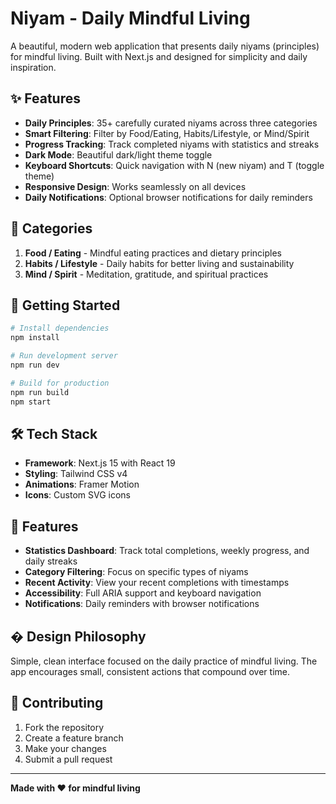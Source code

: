 # Niyam - Daily Mindful Living

A beautiful, modern web application that presents daily niyams (principles) for mindful living. Built with Next.js and designed for simplicity and daily inspiration.

## ✨ Features

- **Daily Principles**: 35+ carefully curated niyams across three categories
- **Smart Filtering**: Filter by Food/Eating, Habits/Lifestyle, or Mind/Spirit
- **Progress Tracking**: Track completed niyams with statistics and streaks
- **Dark Mode**: Beautiful dark/light theme toggle
- **Keyboard Shortcuts**: Quick navigation with N (new niyam) and T (toggle theme)
- **Responsive Design**: Works seamlessly on all devices
- **Daily Notifications**: Optional browser notifications for daily reminders

## 🎯 Categories

1. **Food / Eating** - Mindful eating practices and dietary principles
2. **Habits / Lifestyle** - Daily habits for better living and sustainability  
3. **Mind / Spirit** - Meditation, gratitude, and spiritual practices

## 🚀 Getting Started

```bash
# Install dependencies
npm install

# Run development server
npm run dev

# Build for production
npm run build
npm start
```

## 🛠️ Tech Stack

- **Framework**: Next.js 15 with React 19
- **Styling**: Tailwind CSS v4
- **Animations**: Framer Motion
- **Icons**: Custom SVG icons

## 📱 Features

- **Statistics Dashboard**: Track total completions, weekly progress, and daily streaks
- **Category Filtering**: Focus on specific types of niyams
- **Recent Activity**: View your recent completions with timestamps
- **Accessibility**: Full ARIA support and keyboard navigation
- **Notifications**: Daily reminders with browser notifications

## � Design Philosophy

Simple, clean interface focused on the daily practice of mindful living. The app encourages small, consistent actions that compound over time.

## 🤝 Contributing

1. Fork the repository
2. Create a feature branch
3. Make your changes  
4. Submit a pull request

---

**Made with ❤️ for mindful living**
